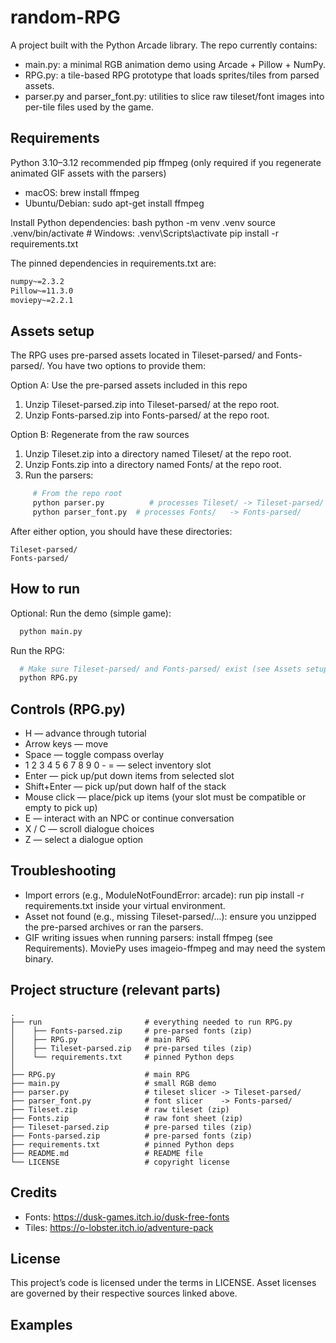 # random-RPG

A project built with the Python Arcade library. The repo currently contains:

* main.py: a minimal RGB animation demo using Arcade + Pillow + NumPy.
* RPG.py: a tile-based RPG prototype that loads sprites/tiles from parsed assets.
* parser.py and parser_font.py: utilities to slice raw tileset/font images into per-tile files used by the game.

## Requirements

Python 3.10–3.12 recommended
pip
ffmpeg (only required if you regenerate animated GIF assets with the parsers)
  - macOS: brew install ffmpeg
  - Ubuntu/Debian: sudo apt-get install ffmpeg

Install Python dependencies:
bash
python -m venv .venv
source .venv/bin/activate  # Windows: .venv\\Scripts\\activate
pip install -r requirements.txt

The pinned dependencies in requirements.txt are:
```arcade~=3.3.2
numpy~=2.3.2
Pillow~=11.3.0
moviepy~=2.2.1
```
## Assets setup

The RPG uses pre-parsed assets located in Tileset-parsed/ and Fonts-parsed/.
You have two options to provide them:

Option A: Use the pre-parsed assets included in this repo
  1. Unzip Tileset-parsed.zip into Tileset-parsed/ at the repo root.
  2. Unzip Fonts-parsed.zip into Fonts-parsed/ at the repo root.

Option B: Regenerate from the raw sources
  1. Unzip Tileset.zip into a directory named Tileset/ at the repo root.
  2. Unzip Fonts.zip into a directory named Fonts/ at the repo root.
  3. Run the parsers:
```bash
     # From the repo root
     python parser.py          # processes Tileset/ -> Tileset-parsed/
     python parser_font.py  # processes Fonts/   -> Fonts-parsed/
```
    

After either option, you should have these directories:
```
Tileset-parsed/
Fonts-parsed/
```
## How to run

Optional: Run the demo (simple game):
```bash
  python main.py
```

Run the RPG:
```bash
  # Make sure Tileset-parsed/ and Fonts-parsed/ exist (see Assets setup)
  python RPG.py
```
 

## Controls (RPG.py)

* H — advance through tutorial
* Arrow keys — move
* Space — toggle compass overlay
* 1 2 3 4 5 6 7 8 9 0 - = — select inventory slot
* Enter — pick up/put down items from selected slot
* Shift+Enter — pick up/put down half of the stack
* Mouse click — place/pick up items (your slot must be compatible or empty to pick up)
* E — interact with an NPC or continue conversation
* X / C — scroll dialogue choices
* Z — select a dialogue option

## Troubleshooting

* Import errors (e.g., ModuleNotFoundError: arcade): run pip install -r requirements.txt inside your virtual environment.
* Asset not found (e.g., missing Tileset-parsed/...): ensure you unzipped the pre-parsed archives or ran the parsers.
* GIF writing issues when running parsers: install ffmpeg (see Requirements). MoviePy uses imageio-ffmpeg and may need the system binary.

## Project structure (relevant parts)
```
.
├── run                       # everything needed to run RPG.py
│    ├── Fonts-parsed.zip     # pre-parsed fonts (zip)
│    ├── RPG.py               # main RPG
│    ├── Tileset-parsed.zip   # pre-parsed tiles (zip)
│    └── requirements.txt     # pinned Python deps
│
├── RPG.py                    # main RPG
├── main.py                   # small RGB demo
├── parser.py                 # tileset slicer -> Tileset-parsed/
├── parser_font.py            # font slicer    -> Fonts-parsed/
├── Tileset.zip               # raw tileset (zip)
├── Fonts.zip                 # raw font sheet (zip)
├── Tileset-parsed.zip        # pre-parsed tiles (zip)
├── Fonts-parsed.zip          # pre-parsed fonts (zip)
├── requirements.txt          # pinned Python deps
├── README.md                 # README file
└── LICENSE                   # copyright license
```

## Credits

* Fonts: https://dusk-games.itch.io/dusk-free-fonts
* Tiles: https://o-lobster.itch.io/adventure-pack

## License

This project’s code is licensed under the terms in LICENSE. Asset licenses are governed by their respective sources linked above.

## Examples
